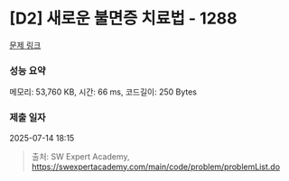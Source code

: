 # [D2] 새로운 불면증 치료법 - 1288 

[문제 링크](https://swexpertacademy.com/main/code/problem/problemDetail.do?contestProbId=AV18_yw6I9MCFAZN) 

### 성능 요약

메모리: 53,760 KB, 시간: 66 ms, 코드길이: 250 Bytes

### 제출 일자

2025-07-14 18:15



> 출처: SW Expert Academy, https://swexpertacademy.com/main/code/problem/problemList.do